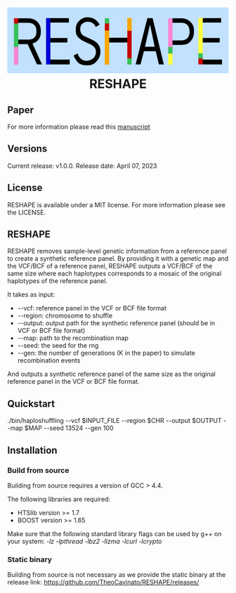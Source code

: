 # <p align="center"> <img height="150" src="logo.png"/> <br>RESHAPE </p>

## Paper
For more information please read this [manuscript](https://www.biorxiv.org/content/10.1101/2023.04.07.535812v1.full.pdf+html) 

## Versions

Current release: v1.0.0. Release date: April 07, 2023

## License
RESHAPE is available under a MIT license. For more information please see the LICENSE.

## RESHAPE
RESHAPE removes sample-level genetic information from a reference panel to create a synthetic reference panel. By providing it with a genetic map and the VCF/BCF of a reference panel, RESHAPE outputs a VCF/BCF of the same size where each haplotypes corresponds to a mosaic of the original haplotypes of the reference panel.

It takes as input:
* --vcf: reference panel in the VCF or BCF file format
* --region: chromosome to shuffle
* --output: output path for the synthetic reference panel (should be in VCF or BCF file format)
* --map: path to the recombination map
* --seed: the seed for the rng
* --gen: the number of generations (K in the paper) to simulate recombination events

And outputs a synthetic reference panel of the same size as the original reference panel in the VCF or BCF file format.

## Quickstart
./bin/haploshuffling --vcf $INPUT_FILE --region $CHR --output $OUTPUT --map $MAP --seed 13524 --gen 100

## Installation

### Build from source
Building from source requires a version of GCC > 4.4.

The following libraries are required:
* HTSlib version >= 1.7
* BOOST version >= 1.65 

Make sure that the following standard library flags can be used by g++ on your system: *-lz -lpthread -lbz2 -llzma -lcurl -lcrypto*

### Static binary
Building from source is not necessary as we provide the static binary at the release link:
https://github.com/TheoCavinato/RESHAPE/releases/


